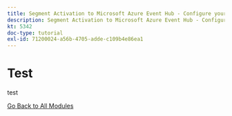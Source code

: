 ```yaml
---
title: Segment Activation to Microsoft Azure Event Hub - Configure your Microsoft Azure environment
description: Segment Activation to Microsoft Azure Event Hub - Configure your Microsoft Azure environment
kt: 5342
doc-type: tutorial
exl-id: 71200024-a56b-4705-adde-c109b4e86ea1
---
```

# Test

test

[Go Back to All Modules](./../../../overview.md)
